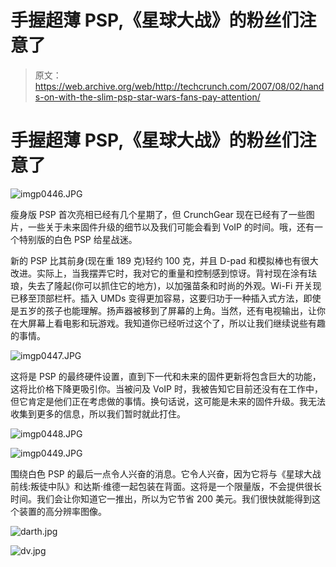 # 手握超薄 PSP,《星球大战》的粉丝们注意了

> 原文：<https://web.archive.org/web/http://techcrunch.com/2007/08/02/hands-on-with-the-slim-psp-star-wars-fans-pay-attention/>

# 手握超薄 PSP,《星球大战》的粉丝们注意了

![imgp0446.JPG](img/0f900c1febf11743a8fae770eb071e47.png)

瘦身版 PSP 首次亮相已经有几个星期了，但 CrunchGear 现在已经有了一些图片，一些关于未来固件升级的细节以及我们可能会看到 VoIP 的时间。哦，还有一个特别版的白色 PSP 给星战迷。

新的 PSP 比其前身(现在重 189 克)轻约 100 克，并且 D-pad 和模拟棒也有很大改进。实际上，当我摆弄它时，我对它的重量和控制感到惊讶。背衬现在涂有珐琅，失去了隆起(你可以抓住它的地方)，以加强苗条和时尚的外观。Wi-Fi 开关现已移至顶部栏杆。插入 UMDs 变得更加容易，这要归功于一种插入式方法，即使是五岁的孩子也能理解。扬声器被移到了屏幕的上角。当然，还有电视输出，让你在大屏幕上看电影和玩游戏。我知道你已经听过这个了，所以让我们继续说些有趣的事情。

![imgp0447.JPG](img/a3844847b1381a9b268c2face87292c9.png)

这将是 PSP 的最终硬件设置，直到下一代和未来的固件更新将包含巨大的功能，这将比价格下降更吸引你。当被问及 VoIP 时，我被告知它目前还没有在工作中，但它肯定是他们正在考虑做的事情。换句话说，这可能是未来的固件升级。我无法收集到更多的信息，所以我们暂时就此打住。

![imgp0448.JPG](img/233c66b89f8117ac9ba439aed256a428.png)

![imgp0449.JPG](img/2c2f50b9adda048b4468330ea260825e.png)

围绕白色 PSP 的最后一点令人兴奋的消息。它令人兴奋，因为它将与《星球大战前线:叛徒中队》和达斯·维德一起包装在背面。这将是一个限量版，不会提供很长时间。我们会让你知道它一推出，所以为它节省 200 美元。我们很快就能得到这个装置的高分辨率图像。

![darth.jpg](img/8400f1bc97a7cbf1f15bf78ed1c61137.png)

![dv.jpg](img/cc9e9144e43d6a70b228331a75e71189.png)